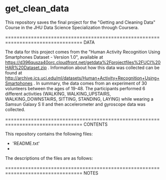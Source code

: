# get_clean_data
This repository saves the final project for the "Getting and Cleaning Data" Course in the JHU Data Science Specialization through Coursera.

=================================================================================
DATA

The data for this project comes from the "Human Activity Recognition Using Smartphones Dataset - Version 1.0", available at https://d396qusza40orc.cloudfront.net/getdata%2Fprojectfiles%2FUCI%20HAR%20Dataset.zip . Information about how this data was collected can be found at http://archive.ics.uci.edu/ml/datasets/Human+Activity+Recognition+Using+Smartphones . In summary, the data comes from an experiment of 30 volunteers between the ages of 19-48. The participants performed 6 different activities (WALKING, WALKING_UPSTAIRS, WALKING_DOWNSTAIRS, SITTING, STANDING, LAYING) while wearing a Samsun Galaxy S II and then accelerometer and gyroscope data was collected. 

=================================================================================
CONTENTS

This repository contains the following files:
 - 'README.txt'
 - 
 
 The descriptions of the files are as follows:
 
=================================================================================
NOTES
